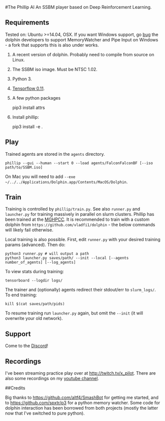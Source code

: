 #The Phillip AI
An SSBM player based on Deep Reinforcement Learning.

## Requirements

Tested on: Ubuntu >=14.04, OSX. If you want Windows support, go [bug](https://bugs.dolphin-emu.org/issues/10126) the dolphin developers to support MemoryWatcher and Pipe Input on Windows - a fork that supports this is also under works.

1. A recent version of dolphin. Probably need to compile from source on Linux.
2. The SSBM iso image. Must be NTSC 1.02.
3. Python 3.
4. [Tensorflow 0.11](https://www.tensorflow.org/versions/r0.11/get_started/os_setup).
5. A few python packages

    pip3 install attrs

6. Install phillip:

    pip3 install -e .

## Play

Trained agents are stored in the `agents` directory. 

    phillip --gui --human --start 0 --load agents/FalconFalconBF [--iso path/to/SSBM.iso]

On Mac you will need to add `--exe ~/../../Applications/Dolphin.app/Contents/MacOS/Dolphin`.

## Train

Training is controlled by `phillip/train.py`. See also `runner.py` and `launcher.py` for training massively in parallel on slurm clusters. Phillip has been trained at the [MGHPCC](http://www.mghpcc.org/). It is recommended to train with a custom dolphin from `https://github.com/vladfi1/dolphin` - the below commands will likely fail otherwise.

Local training is also possible. First, edit `runner.py` with your desired training params (advanced). Then do:

    python3 runner.py # will output a path
    python3 launcher.py saves/path/ --init --local [--agents number_of_agents] [--log_agents]

To view stats during training:

    tensorboard --logdir logs/

The trainer and (optionally) agents redirect their stdout/err to `slurm_logs/`. To end training:

    kill $(cat saves/path/pids)

To resume training run `launcher.py` again, but omit the `--init` (it will overwrite your old network).

## Support

Come to the [Discord](https://discord.gg/KQ8vhd6)!

## Recordings

I've been streaming practice play over at http://twitch.tv/x_pilot. There are also some recordings on my [youtube channel](https://www.youtube.com/channel/UCzpDWSOtWpDaNPC91dqmPQg).

##Credits

Big thanks to https://github.com/altf4/SmashBot for getting me started, and to https://github.com/spxtr/p3 for a python memory watcher. Some code for dolphin interaction has been borrowed from both projects (mostly the latter now that I've switched to pure python).
